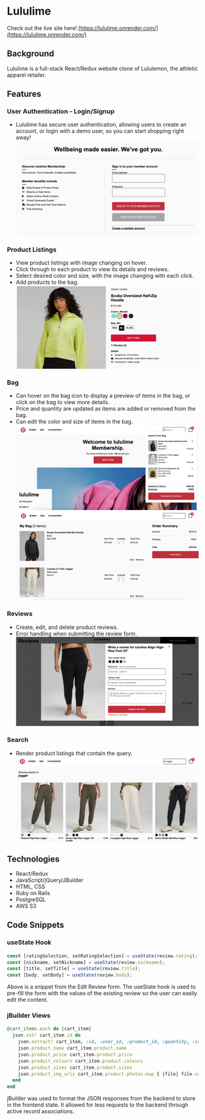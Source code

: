 # Lululime

Check out the live site here! [https://lululime.onrender.com/](https://lululime.onrender.com/)

## Background
Lululime is a full-stack React/Redux website clone of Lululemon, the athletic apparel retailer. 

## Features
### User Authentication - Login/Signup
* Lululime has secure user authentication, allowing users to create an account, or login with a demo user, so you can start shopping right away! 
![Screenshot](frontend/src/assets/screenshots/userauth.png)

### Product Listings
* View product listings with image changing on hover.
* Click through to each product to view its details and reviews. 
* Select desired color and size, with the image changing with each click.
* Add products to the bag.
![Screenshot](frontend/src/assets/screenshots/pdp.png)

### Bag
* Can hover on the bag icon to display a preview of items in the bag, or click on the bag to view more details. 
* Price and quantity are updated as items are added or removed from the bag.
* Can edit the color and size of items in the bag. 
![Screenshot](frontend/src/assets/screenshots/bagpreview.png)
![Screenshot](frontend/src/assets/screenshots/bag.png)

### Reviews
* Create, edit, and delete product reviews. 
* Error handling when submitting the review form.
![Screenshot](frontend/src/assets/screenshots/reviews.png)

### Search
* Render product listings that contain the query.
![Screenshot](frontend/src/assets/screenshots/search.png)

## Technologies
* React/Redux
* JavaScript/jQuery/JBuilder
* HTML, CSS
* Ruby on Rails
* PostgreSQL
* AWS S3

## Code Snippets
### useState Hook
```javascript
const [ratingSelection, setRatingSelection] = useState(review.rating);
const [nickname, setNickname] = useState(review.nickname);
const [title, setTitle] = useState(review.title);
const [body, setBody] = useState(review.body);
```
Above is a snippet from the Edit Review form. The useState hook is used to pre-fill the form with the values of the existing review so the user can easily edit the content. 

### jBuilder Views
```ruby
@cart_items.each do |cart_item|
  json.set! cart_item.id do 
    json.extract! cart_item, :id, :user_id, :product_id, :quantity, :colour, :size, :primary_img_idx
    json.product_name cart_item.product.name
    json.product_price cart_item.product.price
    json.product_colours cart_item.product.colours
    json.product_sizes cart_item.product.sizes
    json.product_img_urls cart_item.product.photos.map { |file| file.url }
  end
end
```
jBuilder was used to format the JSON responses from the backend to store in the frontend state. It allowed for less requests to the backend through active record associations.